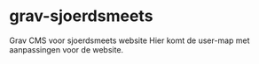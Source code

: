 # grav-sjoerdsmeets
Grav CMS voor sjoerdsmeets website
Hier komt de user-map met aanpassingen voor de website.
